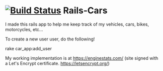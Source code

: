 [![Build Status](https://travis-ci.com/K0HAX/Rails-Cars.svg?branch=master)](https://travis-ci.com/K0HAX/Rails-Cars)
Rails-Cars
==========

I made this rails app to help me keep track of my vehicles, cars, bikes, motorcycles, etc...

To create a new user user, do the following!

rake car_app:add_user

My working implementation is at https://enginestats.com/ (site signed with a Let's Encrypt certificate. https://letsencrypt.org/)
